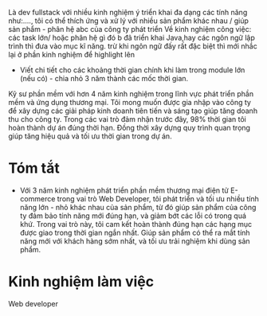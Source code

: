 Là dev fullstack với nhiều kinh nghiệm ý triển khai đa dạng các tính năng như:...., tôi có thể thích ứng và xử lý với nhiều sản phẩm khác nhau / giúp sản phẩm - phân hệ abc của công ty phát triển
Về kinh nghiệm công việc: các task lớn/ hoặc phân hệ gì đó b đã triển khai
Java,hay các ngôn ngữ lập trình thì đưa vào mục kĩ năng. trừ khi ngôn ngữ đấy rất đặc biệt thì mới nhắc lại ở phần kinh nghiệm để highlight lên

- Viết chi tiết cho các khoảng thời gian chính khi làm trong module lớn (nếu có) - chia nhỏ 3 năm thành các mốc thời gian.

Kỹ sư phần mềm với hơn 4 năm kinh nghiệm trong lĩnh vực phát triển phần mềm và ứng dụng thương mại. Tôi mong muốn được gia nhập vào công ty để xây dựng các giải pháp kinh doanh tiên tiến và sáng tạo giúp tăng doanh thu cho công ty. Trong các vai trò đảm nhận trước đây, 98% thời gian tôi hoàn thành dự án đúng thời hạn. Đồng thời xây dựng quy trình quan trọng giúp tăng hiệu quả và tối ưu thời gian trong dự án.

# Tóm tắt

- Với 3 năm kinh nghiệm phát triển phần mềm thương mại điện tử E-commerce trong vai trò Web Developer,
  tôi phát triển và tối ưu nhiều tính năng lớn - nhỏ khác nhau của sản phẩm, từ đó giúp sản phẩm của công ty đảm bảo tính năng mới đúng hạn, và giảm bớt các lỗi có trong quá khứ. Trong vai trò này, tôi cam kết hoàn thành đúng hạn các hạng mục được giao trong thời gian ngắn nhất. Giúp sản phẩm có thể ra mắt tính năng mới với khách hàng sớm nhất, và tối ưu trải nghiệm khi dùng sản phẩm.

# Kinh nghiệm làm việc

Web developer
